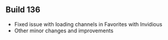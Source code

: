 ## Build 136

* Fixed issue with loading channels in Favorites with Invidious
* Other minor changes and improvements
